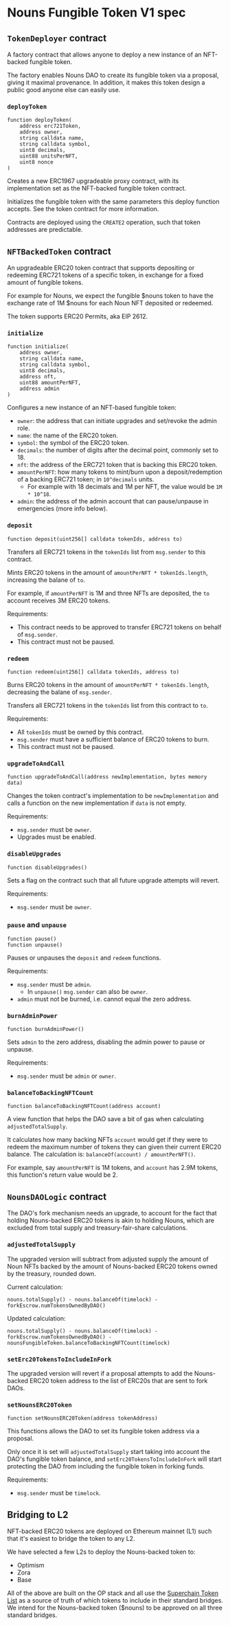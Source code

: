 # Nouns Fungible Token V1 spec

## `TokenDeployer` contract

A factory contract that allows anyone to deploy a new instance of an NFT-backed fungible token.

The factory enables Nouns DAO to create its fungible token via a proposal, giving it maximal provenance. In addition, it makes this token design a public good anyone else can easily use.

### `deployToken`

```solidity=
function deployToken(
    address erc721Token,
    address owner,
    string calldata name,
    string calldata symbol,
    uint8 decimals,
    uint88 unitsPerNFT,
    uint8 nonce
)
```

Creates a new ERC1967 upgradeable proxy contract, with its implementation set as the NFT-backed fungible token contract.

Initializes the fungible token with the same parameters this deploy function accepts. See the token contract for more information.

Contracts are deployed using the `CREATE2` operation, such that token addresses are predictable.

## `NFTBackedToken` contract

An upgradeable ERC20 token contract that supports depositing or redeeming ERC721 tokens of a specific token, in exchange for a fixed amount of fungible tokens.

For example for Nouns, we expect the fungible $nouns token to have the exchange rate of 1M $nouns for each Noun NFT deposited or redeemed.

The token supports ERC20 Permits, aka EIP 2612.

### `initialize`

```solidity
function initialize(
    address owner,
    string calldata name,
    string calldata symbol,
    uint8 decimals,
    address nft,
    uint88 amountPerNFT,
    address admin
)
```

Configures a new instance of an NFT-based fungible token:

- `owner`: the address that can initiate upgrades and set/revoke the admin role.
- `name`: the name of the ERC20 token.
- `symbol`: the symbol of the ERC20 token.
- `decimals`: the number of digits after the decimal point, commonly set to 18.
- `nft`: the address of the ERC721 token that is backing this ERC20 token.
- `amountPerNFT`: how many tokens to mint/burn upon a deposit/redemption of a backing ERC721 token; in `10^decimals` units.
   - For example with 18 decimals and 1M per NFT, the value would be `1M * 10^18`.
- `admin`: the address of the admin account that can pause/unpause in emergencies (more info below).

### `deposit`

```solidity
function deposit(uint256[] calldata tokenIds, address to)
```

Transfers all ERC721 tokens in the `tokenIds` list from `msg.sender` to this contract.

Mints ERC20 tokens in the amount of `amountPerNFT * tokenIds.length`, increasing the balane of `to`.

For example, if `amountPerNFT` is 1M and three NFTs are deposited, the `to` account receives 3M ERC20 tokens.

Requirements:

- This contract needs to be approved to transfer ERC721 tokens on behalf of `msg.sender`.
- This contract must not be paused.

### `redeem`

```solidity
function redeem(uint256[] calldata tokenIds, address to)
```

Burns ERC20 tokens in the amount of `amountPerNFT * tokenIds.length`, decreasing the balane of `msg.sender`.

Transfers all ERC721 tokens in the `tokenIds` list from this contract to `to`.

Requirements:

- All `tokenIds` must be owned by this contract.
- `msg.sender` must have a sufficient balance of ERC20 tokens to burn.
- This contract must not be paused.

### `upgradeToAndCall`

```solidity
function upgradeToAndCall(address newImplementation, bytes memory data)
```

Changes the token contract's implementation to be `newImplementation` and calls a function on the new implementation if `data` is not empty.

Requirements:

- `msg.sender` must be `owner`.
- Upgrades must be enabled.

### `disableUpgrades`

```solidity
function disableUpgrades()
```

Sets a flag on the contract such that all future upgrade attempts will revert.

Requirements:

- `msg.sender` must be `owner`.

### `pause` and `unpause`

```solidity
function pause()
function unpause()
```

Pauses or unpauses the `deposit` and `redeem` functions.

Requirements:

- `msg.sender` must be `admin`.
   - In `unpause()` `msg.sender` can also be `owner`.
- `admin` must not be burned, i.e. cannot equal the zero address.

### `burnAdminPower`

```solidity
function burnAdminPower()
```

Sets `admin` to the zero address, disabling the admin power to pause or unpause.

Requirements:

- `msg.sender` must be `admin` or `owner`.

### `balanceToBackingNFTCount`

```solidity
function balanceToBackingNFTCount(address account)
```

A view function that helps the DAO save a bit of gas when calculating `adjustedTotalSupply`.

It calculates how many backing NFTs `account` would get if they were to redeem the maximum number of tokens they can given their current ERC20 balance. The calculation is: `balanceOf(account) / amountPerNFT()`.

For example, say `amountPerNFT` is 1M tokens, and `account` has 2.9M tokens, this function's return value would be 2.


## `NounsDAOLogic` contract

The DAO's fork mechanism needs an upgrade, to account for the fact that holding Nouns-backed ERC20 tokens is akin to holding Nouns, which are excluded from total supply and treasury-fair-share calculations.

### `adjustedTotalSupply`

The upgraded version will subtract from adjusted supply the amount of Noun NFTs backed by the amount of Nouns-backed ERC20 tokens owned by the treasury, rounded down.

Current calculation:

```solidity
nouns.totalSupply() - nouns.balanceOf(timelock) - forkEscrow.numTokensOwnedByDAO()
```

Updated calculation:

```solidity
nouns.totalSupply() - nouns.balanceOf(timelock) - forkEscrow.numTokensOwnedByDAO() - nounsFungibleToken.balanceToBackingNFTCount(timelock)
```

### `setErc20TokensToIncludeInFork`

The upgraded version will revert if a proposal attempts to add the Nouns-backed ERC20 token address to the list of ERC20s that are sent to fork DAOs.

### `setNounsERC20Token`

```solidity
function setNounsERC20Token(address tokenAddress)
```

This functions allows the DAO to set its fungible token address via a proposal. 

Only once it is set will `adjustedTotalSupply` start taking into account the DAO's fungible token balance, and `setErc20TokensToIncludeInFork` will start protecting the DAO from including the fungible token in forking funds.

Requirements:

- `msg.sender` must be `timelock`.

## Bridging to L2

NFT-backed ERC20 tokens are deployed on Ethereum mainnet (L1) such that it's easiest to bridge the token to any L2.

We have selected a few L2s to deploy the Nouns-backed token to:

- Optimism
- Zora
- Base

All of the above are built on the OP stack and all use the [Superchain Token List](https://github.com/ethereum-optimism/ethereum-optimism.github.io) as a source of truth of which tokens to include in their standard bridges. We intend for the Nouns-backed token ($nouns) to be approved on all three standard bridges.
